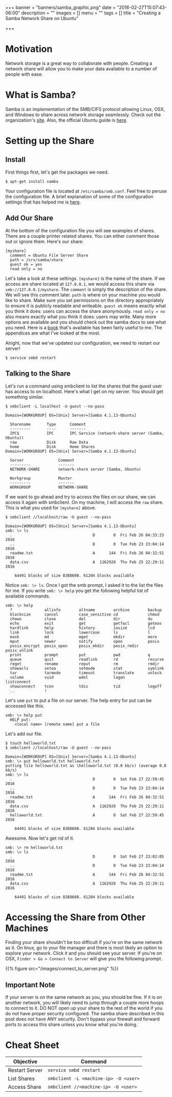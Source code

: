 +++
banner = "banners/samba_graphic.png"
date = "2016-02-27T15:07:43-06:00"
description = ""
images = []
menu = ""
tags = []
title = "Creating a Samba Network Share on Ubuntu"

+++

Motivation
===

Network storage is a great way to collaborate with people. Creating a network share will allow you to make your data available to a number of people with ease.

What is Samba?
===

Samba is an implementation of the SMB/CIFS protocol allowing Linux, OSX, and Windows to share across network storage seamlessly. Check out the organization's [site](https://www.samba.org). Also, the official Ubuntu guide is [here](https://help.ubuntu.com/lts/serverguide/samba-fileserver.html).

Setting up the Share
===

## Install

First things first, let's get the packages we need.

    $ apt-get install samba


Your configuration file is located at `/etc/samba/smb.conf`. Feel free to peruse the configuration file. A brief explanation of some of the configuration settings that has helped me is [here](https://www.samba.org/samba/docs/using_samba/appb.html).

## Add Our Share

At the bottom of the configuration file you will see examples of shares. There are a couple printer related shares. You can either comment those out or ignore them. Here's our share:

    [myshare]
      comment = Ubuntu File Server Share
      path = /srv/samba/share
      guest ok = yes
      read only = no

Let's take a look at these settings. `[myshare]` is the name of the share. If we access are share located at `127.0.0.1`, we would access this share via `smb://127.0.0.1/myshare`. The `comment` is simply the description of the share. We will see this comment later. `path` is where on your machine you would like to share. Make sure you set permissions on the directory appropriately to ensure it is publicly readable and writeable. `guest ok` means exactly what you think it does: users can access the share anonymously. `read only = no` also means exactly what you think it does: users may write. Many more options are available and you should check out the samba docs to see what you need. Here is a [book](https://www.samba.org/samba/docs/using_samba/toc.html) that's available has been fairly useful to me. The appendices are what I've looked at the most.

Alright, now that we've updated our configuration, we need to restart our server!

    $ service smbd restart

## Talking to the Share

Let's run a command using smbclient to list the shares that the guest user has access to on localhost. Here's what I get on my server. You should get something similar.

    $ smbclient -L localhost -U guest --no-pass

    Domain=[WORKGROUP] OS=[Unix] Server=[Samba 4.1.13-Ubuntu]

      Sharename       Type      Comment
      ---------       ----      -------
      IPC$            IPC       IPC Service (network-share server (Samba, Ubuntu))
      raw             Disk      Raw Data
      home            Disk      Home Shares
    Domain=[WORKGROUP] OS=[Unix] Server=[Samba 4.1.13-Ubuntu]

      Server               Comment
      ---------            -------
      NETWORK-SHARE        network-share server (Samba, Ubuntu)

      Workgroup            Master
      ---------            -------
      WORKGROUP            NETWORK-SHARE

If we want to go ahead and try to access the files on our share, we can access it again with smbclient. On my machine, I will access the `raw` share. This is what you used for `[myshare]` above.

    $ smbclient //localhost/raw -U guest --no-pass

    Domain=[WORKGROUP] OS=[Unix] Server=[Samba 4.1.13-Ubuntu]
    smb: \> ls
      .                                   D        0  Fri Feb 26 04:33:23 2016
      ..                                  D        0  Tue Feb 23 23:04:14 2016
      readme.txt                          A      144  Fri Feb 26 04:32:51 2016
      data.csv                            A  1162928  Thu Feb 25 22:29:11 2016

        64491 blocks of size 8388608. 61204 blocks available

Notice `smb: \> ls`. Once I got the smb prompt, I asked it to the list the files for me. If you write `smb: \> help` you get the following helpful list of available commands.

    smb: \> help
      ?              allinfo        altname        archive        backup
      blocksize      cancel         case_sensitive cd             chmod
      chown          close          del            dir            du
      echo           exit           get            getfacl        geteas
      hardlink       help           history        iosize         lcd
      link           lock           lowercase      ls             l
      mask           md             mget           mkdir          more
      mput           newer          notify         open           posix
      posix_encrypt  posix_open     posix_mkdir    posix_rmdir    posix_unlink
      print          prompt         put            pwd            q
      queue          quit           readlink       rd             recurse
      reget          rename         reput          rm             rmdir
      showacls       setea          setmode        stat           symlink
      tar            tarmode        timeout        translate      unlock
      volume         vuid           wdel           logon          listconnect
      showconnect    tcon           tdis           tid            logoff
      ..             !

Let's use `put` to put a file on our server. The help entry for put can be accessed like this.

    smb: \> help put
      HELP put:
        <local name> [remote name] put a file

Let's add our file.

    $ touch helloworld.txt
    $ smbclient //localhost/raw -U guest --no-pass

    Domain=[WORKGROUP] OS=[Unix] Server=[Samba 4.1.13-Ubuntu]
    smb: \> put helloworld.txt helloworld.txt
    putting file helloworld.txt as \helloworld.txt (0.0 kb/s) (average 0.0 kb/s)
    smb: \> ls
      .                                   D        0  Sat Feb 27 22:59:45 2016
      ..                                  D        0  Tue Feb 23 23:04:14 2016
      readme.txt                          A      144  Fri Feb 26 04:32:51 2016
      data.csv                            A  1162928  Thu Feb 25 22:29:11 2016
      helloworld.txt                      A        0  Sat Feb 27 22:59:45 2016

        64491 blocks of size 8388608. 61204 blocks available

Awesome. Now let's get rid of it.

    smb: \> rm helloworld.txt
    smb: \> ls
      .                                   D        0  Sat Feb 27 23:02:05 2016
      ..                                  D        0  Tue Feb 23 23:04:14 2016
      readme.txt                          A      144  Fri Feb 26 04:32:51 2016
      data.csv                            A  1162928  Thu Feb 25 22:29:11 2016

        64491 blocks of size 8388608. 61204 blocks available

Accessing the Share from Other Machines
===

Finding your share shouldn't be too difficult if you're on the same network as it. On linux, go to your file manager and there is most likely an option to explore your network. Click it and you should see your server. If you're on OSX, `Finder > Go > Connect to Server` will give you the following prompt.

{{% figure src="/images/connect_to_server.png" %}}

## Important Note
If your server is on the same network as you, you should be fine. If it is on another network, you will likely need to jump through a couple more hoops to connect to it. DO NOT open up your share to the rest of the world if you do not have proper security configured. The samba share described in this post does not have ANY security. Don't bypass your firewall and forward ports to access this share unless you know what you're doing.

Cheat Sheet
===
Objective | Command
--- | ---
Restart Server | `service smbd restart`
List Shares | `smbclient -L <machine-ip> -U <user>`
Access Share | `smbclient //<machine-ip> -U <user>`

